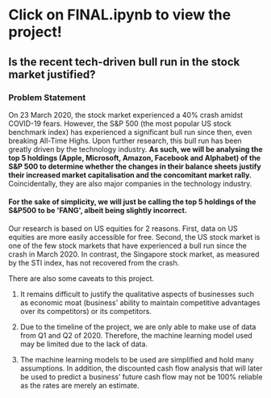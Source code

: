 # Click on FINAL.ipynb to view the project!

## Is the recent tech-driven bull run in the stock market justified?

###    Problem Statement

On 23 March 2020, the stock market experienced a 40% crash amidst COVID-19 fears. However, the S&P 500 (the most popular US stock benchmark index) has experienced a significant bull run since then, even breaking All-Time Highs. Upon further research, this bull run has been greatly driven by the technology industry. <b> As such, we will be analysing the top 5 holdings (Apple, Microsoft, Amazon, Facebook and Alphabet) of the S&P 500 to determine whether the changes in their balance sheets justify their increased market capitalisation and the concomitant market rally.</b> Coincidentally, they are also major companies in the technology industry.

#### For the sake of simplicity, we will just be calling the top 5 holdings of the S&P500 to be 'FANG', albeit being slightly incorrect.

Our research is based on US equities for 2 reasons. First, data on US equities are more easily accessible for free. Second, the US stock market is one of the few stock markets that have experienced a bull run since the crash in March 2020. In contrast, the Singapore stock market, as measured by the STI index, has not recovered from the crash.

There are also some caveats to this project. 

1. It remains difficult to justify the qualitative aspects of businesses such as economic moat (business' ability to maintain competitive advantages over its competitors) or its competitors. 

2. Due to the timeline of the project, we are only able to make use of data from Q1 and Q2 of 2020. Therefore, the machine learning model used may be limited due to the lack of data.

3. The machine learning models to be used are simplified and hold many assumptions. In addition, the discounted cash flow analysis that will later be used to predict a business’ future cash flow may not be 100% reliable as the rates are merely an estimate.
